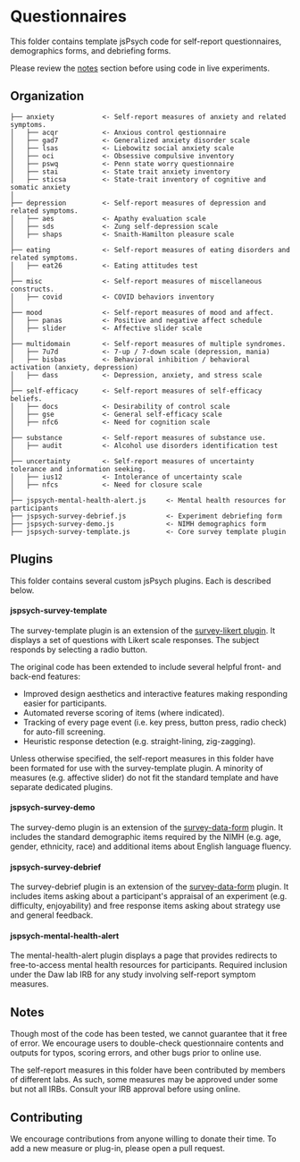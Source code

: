# Questionnaires

This folder contains template jsPsych code for self-report questionnaires, demographics forms, and debriefing forms.

Please review the [notes](#notes) section before using code in live experiments.

Organization
------------

    ├── anxiety            <- Self-report measures of anxiety and related symptoms.
    │   ├── acqr           <- Anxious control qestionnaire
    │   ├── gad7           <- Generalized anxiety disorder scale
    │   ├── lsas           <- Liebowitz social anxiety scale
    │   ├── oci            <- Obsessive compulsive inventory
    │   ├── pswq           <- Penn state worry questionnaire
    │   ├── stai           <- State trait anxiety inventory
    │   ├── sticsa         <- State-trait inventory of cognitive and somatic anxiety
    │   
    ├── depression         <- Self-report measures of depression and related symptoms.
    │   ├── aes            <- Apathy evaluation scale
    │   ├── sds            <- Zung self-depression scale
    │   ├── shaps          <- Snaith-Hamilton pleasure scale
    │   
    ├── eating             <- Self-report measures of eating disorders and related symptoms.
    │   ├── eat26          <- Eating attitudes test
    │   
    ├── misc               <- Self-report measures of miscellaneous constructs.
    │   ├── covid          <- COVID behaviors inventory
    │   
    ├── mood               <- Self-report measures of mood and affect.
    │   ├── panas          <- Positive and negative affect schedule
    │   ├── slider         <- Affective slider scale
    │   
    ├── multidomain        <- Self-report measures of multiple syndromes.
    │   ├── 7u7d           <- 7-up / 7-down scale (depression, mania)
    │   ├── bisbas         <- Behavioral inhibition / behavioral activation (anxiety, depression)
    │   ├── dass           <- Depression, anxiety, and stress scale
    │   
    ├── self-efficacy      <- Self-report measures of self-efficacy beliefs.
    │   ├── docs           <- Desirability of control scale
    │   ├── gse            <- General self-efficacy scale
    │   ├── nfc6           <- Need for cognition scale
    │   
    ├── substance          <- Self-report measures of substance use.
    │   ├── audit          <- Alcohol use disorders identification test
    │   
    ├── uncertainty        <- Self-report measures of uncertainty tolerance and information seeking.
    │   ├── ius12          <- Intolerance of uncertainty scale
    │   ├── nfcs           <- Need for closure scale
    │   
    ├── jspsych-mental-health-alert.js     <- Mental health resources for participants
    ├── jspsych-survey-debrief.js          <- Experiment debriefing form
    ├── jspsych-survey-demo.js             <- NIMH demographics form
    ├── jspsych-survey-template.js         <- Core survey template plugin

## Plugins

This folder contains several custom jsPsych plugins. Each is described below.

#### jspsych-survey-template

The survey-template plugin is an extension of the [survey-likert plugin](https://www.jspsych.org/plugins/jspsych-survey-likert/). It displays a set of questions with Likert scale responses. The subject responds by selecting a radio button.

The original code has been extended to include several helpful front- and back-end features:

- Improved design aesthetics and interactive features making responding easier for participants.
- Automated reverse scoring of items (where indicated).
- Tracking of every page event (i.e. key press, button press, radio check) for auto-fill screening.
- Heuristic response detection (e.g. straight-lining, zig-zagging).

Unless otherwise specified, the self-report measures in this folder have been formated for use with the survey-template plugin. A minority of measures (e.g. affective slider) do not fit the standard template and have separate dedicated plugins.

#### jspsych-survey-demo

The survey-demo plugin is an extension of the [survey-data-form](https://www.jspsych.org/plugins/jspsych-survey-html-form/) plugin. It includes the standard demographic items required by the NIMH (e.g. age, gender, ethnicity, race) and additional items about English language fluency.

#### jspsych-survey-debrief

The survey-debrief plugin is an extension of the [survey-data-form](https://www.jspsych.org/plugins/jspsych-survey-html-form/) plugin. It includes items asking about a participant's appraisal of an experiment (e.g. difficulty, enjoyability) and free response items asking about strategy use and general feedback.

#### jspsych-mental-health-alert

The mental-health-alert plugin displays a page that provides redirects to free-to-access mental health resources for participants. Required inclusion under the Daw lab IRB for any study involving self-report symptom measures.

## Notes
Though most of the code has been tested, we cannot guarantee that it free of error. We encourage users to double-check questionnaire contents and outputs for typos, scoring errors, and other bugs prior to online use.

The self-report measures in this folder have been contributed by members of different labs. As such, some measures may be approved under some but not all IRBs. Consult your IRB approval before using online.

## Contributing

We encourage contributions from anyone willing to donate their time. To add a new measure or plug-in, please open a pull request.

